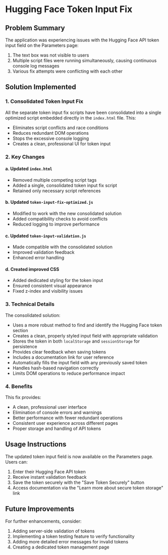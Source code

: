 # Hugging Face Token Input Fix

## Problem Summary
The application was experiencing issues with the Hugging Face API token input field on the Parameters page:

1. The text box was not visible to users
2. Multiple script files were running simultaneously, causing continuous console log messages
3. Various fix attempts were conflicting with each other

## Solution Implemented

### 1. Consolidated Token Input Fix
All the separate token input fix scripts have been consolidated into a single optimized script embedded directly in the `index.html` file. This:

- Eliminates script conflicts and race conditions
- Reduces redundant DOM operations
- Stops the excessive console logging
- Creates a clean, professional UI for token input

### 2. Key Changes

#### a. Updated `index.html`
- Removed multiple competing script tags
- Added a single, consolidated token input fix script
- Retained only necessary script references

#### b. Updated `token-input-fix-optimized.js`
- Modified to work with the new consolidated solution
- Added compatibility checks to avoid conflicts
- Reduced logging to improve performance

#### c. Updated `token-input-validation.js`
- Made compatible with the consolidated solution
- Improved validation feedback 
- Enhanced error handling

#### d. Created improved CSS
- Added dedicated styling for the token input
- Ensured consistent visual appearance
- Fixed z-index and visibility issues

### 3. Technical Details

The consolidated solution:

- Uses a more robust method to find and identify the Hugging Face token section
- Creates a clean, properly styled input field with appropriate validation
- Stores the token in both `localStorage` and `sessionStorage` for persistence
- Provides clear feedback when saving tokens
- Includes a documentation link for user reference
- Automatically fills the input field with any previously saved token
- Handles hash-based navigation correctly
- Limits DOM operations to reduce performance impact

### 4. Benefits

This fix provides:

- A clean, professional user interface 
- Elimination of console errors and warnings
- Better performance with fewer redundant operations
- Consistent user experience across different pages
- Proper storage and handling of API tokens

## Usage Instructions

The updated token input field is now available on the Parameters page. Users can:

1. Enter their Hugging Face API token
2. Receive instant validation feedback
3. Save the token securely with the "Save Token Securely" button
4. Access documentation via the "Learn more about secure token storage" link

## Future Improvements

For further enhancements, consider:

1. Adding server-side validation of tokens
2. Implementing a token testing feature to verify functionality
3. Adding more detailed error messages for invalid tokens
4. Creating a dedicated token management page
